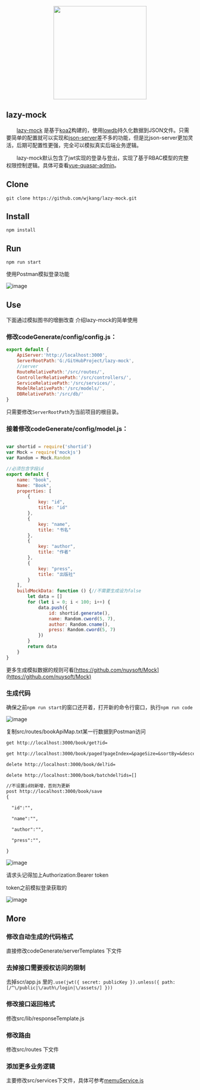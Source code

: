 <p align="center">
    <a href="https://github.com/wjkang/lazy-mock">
        <img width="250" src="https://raw.githubusercontent.com/wjkang/lazy-mock/master/screenshot/1.jpg">
    </a>
</p>

## lazy-mock
&emsp;&emsp;[lazy-mock](https://github.com/wjkang/lazy-mock) 是基于[koa2](https://github.com/koajs/koa)构建的，使用[lowdb](https://github.com/typicode/lowdb)持久化数据到JSON文件。只需要简单的配置就可以实现和[json-server](https://github.com/typicode/json-server)差不多的功能，但是比json-server更加灵活，后期可配置性更强，完全可以模拟真实后端业务逻辑。

&emsp;&emsp;lazy-mock默认包含了jwt实现的登录与登出，实现了基于RBAC模型的完整权限控制逻辑。具体可查看[vue-quasar-admin](https://github.com/wjkang/vue-quasar-admin)。

## Clone
```bush
git clone https://github.com/wjkang/lazy-mock.git
```

## Install
```bush
npm install
```
## Run
```bush
npm run start
```

使用Postman模拟登录功能

![image](https://raw.githubusercontent.com/wjkang/lazy-mock/master/screenshot/2.jpg)

## Use

下面通过模拟图书的增删改查 介绍lazy-mock的简单使用

### 修改codeGenerate/config/config.js：

```js
export default {
    ApiServer:'http://localhost:3000',
    ServerRootPath:'G:/GitHubProject/lazy-mock',
    //server
    RouteRelativePath:'/src/routes/',
    ControllerRelativePath:'/src/controllers/',
    ServiceRelativePath:'/src/services/',
    ModelRelativePath:'/src/models/',
    DBRelativePath:'/src/db/'
}
```
只需要修改``ServerRootPath``为当前项目的根目录。



### 接着修改codeGenerate/config/model.js：
```js

var shortid = require('shortid')
var Mock = require('mockjs')
var Random = Mock.Random

//必须包含字段id
export default {
    name: "book",
    Name: "Book",
    properties: [
        {
            key: "id",
            title: "id"
        },
        {
            key: "name",
            title: "书名"
        },
        {
            key: "author",
            title: "作者"
        },
        {
            key: "press",
            title: "出版社"
        }
    ],
    buildMockData: function () {//不需要生成设为false
        let data = []
        for (let i = 0; i < 100; i++) {
            data.push({
                id: shortid.generate(),
                name: Random.cword(5, 7),
                author: Random.cname(),
                press: Random.cword(5, 7)
            })
        }
        return data
    }
}

```
更多生成模拟数据的规则可看[https://github.com/nuysoft/Mock](https://github.com/nuysoft/Mock)

### 生成代码

 确保之前``npm run start``的窗口还开着，打开新的命令行窗口，执行``npm run code``

 ![image](https://raw.githubusercontent.com/wjkang/lazy-mock/master/screenshot/3.jpg)

 复制src/routes/bookApiMap.txt某一行数据到Postman访问

 ```txt
get http://localhost:3000/book/get?id=
 ```
 ```txt
get http://localhost:3000/book/paged?pageIndex=&pageSize=&sortBy=&descending=&id=&name=&author=&press=
 ```
 ```txt
delete http://localhost:3000/book/del?id=
 ```
 ```txt
delete http://localhost:3000/book/batchdel?ids=[]
 ```
 ```txt
 //不设置id则新增，否则为更新
post http://localhost:3000/book/save
{

   "id":"",

   "name":"",

   "author":"",

   "press":"",
  
}
 ```
![image](https://raw.githubusercontent.com/wjkang/lazy-mock/master/screenshot/4.jpg)

 请求头记得加上Authorization:Bearer token

 token之前模拟登录获取的

 ![image](https://raw.githubusercontent.com/wjkang/lazy-mock/master/screenshot/5.jpg)

 ## More

 ### 修改自动生成的代码格式

直接修改codeGenerate/serverTemplates 下文件

### 去掉接口需要授权访问的限制

去掉scr/app.js 里的``.use(jwt({ secret: publicKey }).unless({ path: [/^\/public|\/auth\/login|\/assets/] }))``

### 修改接口返回格式

修改src/lib/responseTemplate.js

### 修改路由

修改src/routes 下文件

### 添加更多业务逻辑

主要修改src/services下文件，具体可参考[memuService.js](https://github.com/wjkang/lazy-mock/blob/master/src/services/memuService.js)












